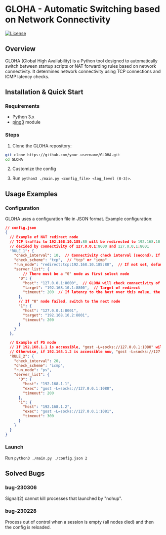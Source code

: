 # GLOHA - Automatic Switching based on Network Connectivity

[![License](https://img.shields.io/badge/license-GPL--3.0-blue.svg)](LICENSE)

## Overview

GLOHA (Global High Availability) is a Python tool designed to automatically switch between startup scripts or NAT forwarding rules based on network connectivity. It determines network connectivity using TCP connections and ICMP latency checks.

## Installation & Quick Start

### Requirements

- Python 3.x
- [ping3](https://pypi.org/project/ping3/) module

### Steps

1. Clone the GLOHA repository:  

```bash
git clone https://github.com/your-username/GLOHA.git
cd GLOHA
```
   
2. Customize the config  

3. Run `python3 ./main.py <config_file> <log_level (0-3)>`.  


## Usage Examples

### Configuration

GLOHA uses a configuration file in JSON format. Example configuration:  
```json
// config.json
{
  // Example of NAT redirect node
  // TCP traffic to 192.168.10.185:80 will be redirected to 192.168.10.1:8800 or 192.168.10.2:8001,
  // decided by connectivity of 127.0.0.1:8000 and 127.0.0.1:8001
  "RULE_1": {
    "check_interval": 10,  // Connectivity check interval (second). If not set, default is 20
    "check_scheme": "tcp",  // "tcp" or "icmp"
    "run_mode": "redirect:tcp:192.168.10.185:80",  // If not set, default is "ps"
    "server_list": {
    	// There must be a "0" node as first select node
      "0": {
        "host": "127.0.0.1:8000",  // GLOHA will check connectivity of this host
        "target": "192.168.10.1:8800",  // Target of redirect
        "timeout": 200  // If latency to the host over this value, the node is seen as unavaliable
      },
      // If "0" node failed, switch to the next node
      "1": {
        "host": "127.0.0.1:8001",
        "target": "192.168.10.2:8001",
        "timeout": 200
      }
    }
  },

  // Example of PS node
  // If 192.168.1.1 is accessible, "gost -L=socks://127.0.0.1:1080" will be executed
  // Otherwise, if 192.168.1.2 is accessible now, "gost -L=socks://127.0.0.1:1081" will be executed
  "RULE_2": {
    "check_interval": 20,
    "check_scheme": "icmp",
    "run_mode": "ps",
    "server_list": {
      "0": {
        "host": "192.168.1.1",
        "exec": "gost -L=socks://127.0.0.1:1080",
        "timeout": 200
      },
      "1": {
        "host": "192.168.1.2",
        "exec": "gost -L=socks://127.0.0.1:1081",
        "timeout": 300
      }
    }
  }
}
```

### Launch

Run `python3 ./main.py ./config.json 2`  

## Solved Bugs

### bug-230306
Signal(2) cannot kill processes that launched by "nohup".

### bug-230228
Process out of control when a session is empty (all nodes died) and then the config is reloaded.

